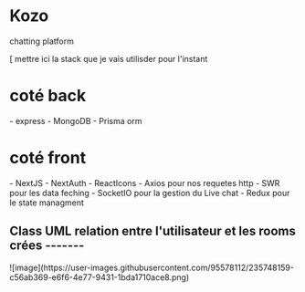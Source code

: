 # Kozo
chatting platform 

[ mettre ici la stack que je vais utilisder pour l'instant 



<h1>coté back</h1>
- express
- MongoDB
- Prisma orm 
 <h1>coté front</h1>
    - NextJS
    - NextAuth
    - ReactIcons
    - Axios pour nos requetes http
    - SWR pour les data feching
    - SocketIO pour la gestion du Live chat
    - Redux pour le state managment
                    
  
<h2>Class UML relation entre l'utilisateur et les rooms crées -------</h2>
![image](https://user-images.githubusercontent.com/95578112/235748159-c56ab369-e6f6-4e77-9431-1bda1710ace8.png)
